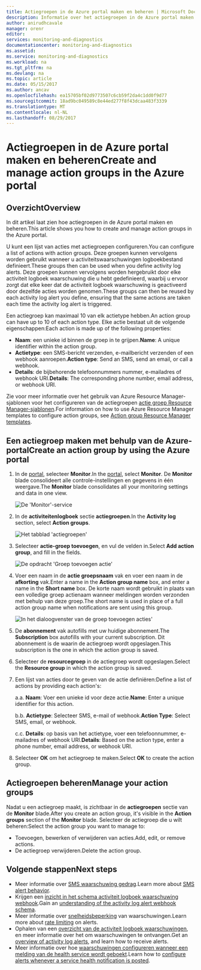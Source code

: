 ```yaml
---
title: Actiegroepen in de Azure portal maken en beheren | Microsoft Docs
description: Informatie over het actiegroepen in de Azure portal maken en beheren.
author: anirudhcavale
manager: orenr
editor: 
services: monitoring-and-diagnostics
documentationcenter: monitoring-and-diagnostics
ms.assetid: 
ms.service: monitoring-and-diagnostics
ms.workload: na
ms.tgt_pltfrm: na
ms.devlang: na
ms.topic: article
ms.date: 05/15/2017
ms.author: ancav
ms.openlocfilehash: ea15705bf02d9773507c6cb59f2da4c1dd0f9d77
ms.sourcegitcommit: 18ad9bc049589c8e44ed277f8f43dcaa483f3339
ms.translationtype: MT
ms.contentlocale: nl-NL
ms.lasthandoff: 08/29/2017
---
```

# <a name="create-and-manage-action-groups-in-the-azure-portal"></a><span data-ttu-id="de506-103">Actiegroepen in de Azure portal maken en beheren</span><span class="sxs-lookup"><span data-stu-id="de506-103">Create and manage action groups in the Azure portal</span></span>
## <a name="overview"></a><span data-ttu-id="de506-104">Overzicht</span><span class="sxs-lookup"><span data-stu-id="de506-104">Overview</span></span> ##
<span data-ttu-id="de506-105">In dit artikel laat zien hoe actiegroepen in de Azure portal maken en beheren.</span><span class="sxs-lookup"><span data-stu-id="de506-105">This article shows you how to create and manage action groups in the Azure portal.</span></span>

<span data-ttu-id="de506-106">U kunt een lijst van acties met actiegroepen configureren.</span><span class="sxs-lookup"><span data-stu-id="de506-106">You can configure a list of actions with action groups.</span></span> <span data-ttu-id="de506-107">Deze groepen kunnen vervolgens worden gebruikt wanneer u activiteitswaarschuwingen logboekbestand definieert.</span><span class="sxs-lookup"><span data-stu-id="de506-107">These groups then can be used when you define activity log alerts.</span></span> <span data-ttu-id="de506-108">Deze groepen kunnen vervolgens worden hergebruikt door elke activiteit logboek waarschuwing die u hebt gedefinieerd, waarbij u ervoor zorgt dat elke keer dat de activiteit logboek waarschuwing is geactiveerd door dezelfde acties worden genomen.</span><span class="sxs-lookup"><span data-stu-id="de506-108">These groups can then be reused by each activity log alert you define, ensuring that the same actions are taken each time the activity log alert is triggered.</span></span>

<span data-ttu-id="de506-109">Een actiegroep kan maximaal 10 van elk actietype hebben.</span><span class="sxs-lookup"><span data-stu-id="de506-109">An action group can have up to 10 of each action type.</span></span> <span data-ttu-id="de506-110">Elke actie bestaat uit de volgende eigenschappen:</span><span class="sxs-lookup"><span data-stu-id="de506-110">Each action is made up of the following properties:</span></span>

* <span data-ttu-id="de506-111">**Naam**: een unieke id binnen de groep in te grijpen.</span><span class="sxs-lookup"><span data-stu-id="de506-111">**Name**: A unique identifier within the action group.</span></span>  
* <span data-ttu-id="de506-112">**Actietype**: een SMS-bericht verzenden, e-mailbericht verzenden of een webhook aanroepen.</span><span class="sxs-lookup"><span data-stu-id="de506-112">**Action type**: Send an SMS, send an email, or call a webhook.</span></span>  
* <span data-ttu-id="de506-113">**Details**: de bijbehorende telefoonnummers nummer, e-mailadres of webhook URI.</span><span class="sxs-lookup"><span data-stu-id="de506-113">**Details**: The corresponding phone number, email address, or webhook URI.</span></span>

<span data-ttu-id="de506-114">Zie voor meer informatie over het gebruik van Azure Resource Manager-sjablonen voor het configureren van de actiegroepen [actie groep Resource Manager-sjablonen](monitoring-create-action-group-with-resource-manager-template.md).</span><span class="sxs-lookup"><span data-stu-id="de506-114">For information on how to use Azure Resource Manager templates to configure action groups, see [Action group Resource Manager templates](monitoring-create-action-group-with-resource-manager-template.md).</span></span>

## <a name="create-an-action-group-by-using-the-azure-portal"></a><span data-ttu-id="de506-115">Een actiegroep maken met behulp van de Azure-portal</span><span class="sxs-lookup"><span data-stu-id="de506-115">Create an action group by using the Azure portal</span></span> ##
1. <span data-ttu-id="de506-116">In de [portal](https://portal.azure.com), selecteer **Monitor**.</span><span class="sxs-lookup"><span data-stu-id="de506-116">In the [portal](https://portal.azure.com), select **Monitor**.</span></span> <span data-ttu-id="de506-117">De **Monitor** blade consolideert alle controle-instellingen en gegevens in één weergave.</span><span class="sxs-lookup"><span data-stu-id="de506-117">The **Monitor** blade consolidates all your monitoring settings and data in one view.</span></span>

    ![De 'Monitor'-service](./media/monitoring-action-groups/home-monitor.png)
2. <span data-ttu-id="de506-119">In de **activiteitenlogboek** sectie **actiegroepen**.</span><span class="sxs-lookup"><span data-stu-id="de506-119">In the **Activity log** section, select **Action groups**.</span></span>

    ![Het tabblad 'actiegroepen'](./media/monitoring-action-groups/action-groups-blade.png)
3. <span data-ttu-id="de506-121">Selecteer **actie-groep toevoegen**, en vul de velden in.</span><span class="sxs-lookup"><span data-stu-id="de506-121">Select **Add action group**, and fill in the fields.</span></span>

    ![De opdracht 'Groep toevoegen actie'](./media/monitoring-action-groups/add-action-group.png)
4. <span data-ttu-id="de506-123">Voer een naam in de **actie groepsnaam** vak en voer een naam in de **afkorting** vak.</span><span class="sxs-lookup"><span data-stu-id="de506-123">Enter a name in the **Action group name** box, and enter a name in the **Short name** box.</span></span> <span data-ttu-id="de506-124">De korte naam wordt gebruikt in plaats van een volledige groep actienaam wanneer meldingen worden verzonden met behulp van deze groep.</span><span class="sxs-lookup"><span data-stu-id="de506-124">The short name is used in place of a full action group name when notifications are sent using this group.</span></span>

      ![In het dialoogvenster van de groep toevoegen acties'](./media/monitoring-action-groups/action-group-define.png)

5. <span data-ttu-id="de506-126">De **abonnement** vak autofills met uw huidige abonnement.</span><span class="sxs-lookup"><span data-stu-id="de506-126">The **Subscription** box autofills with your current subscription.</span></span> <span data-ttu-id="de506-127">Dit abonnement is de waarin de actiegroep wordt opgeslagen.</span><span class="sxs-lookup"><span data-stu-id="de506-127">This subscription is the one in which the action group is saved.</span></span>

6. <span data-ttu-id="de506-128">Selecteer de **resourcegroep** in de actiegroep wordt opgeslagen.</span><span class="sxs-lookup"><span data-stu-id="de506-128">Select the **Resource group** in which the action group is saved.</span></span>

7. <span data-ttu-id="de506-129">Een lijst van acties door te geven van de actie definiëren:</span><span class="sxs-lookup"><span data-stu-id="de506-129">Define a list of actions by providing each action's:</span></span>

    <span data-ttu-id="de506-130">a.</span><span class="sxs-lookup"><span data-stu-id="de506-130">a.</span></span> <span data-ttu-id="de506-131">**Naam**: Voer een unieke id voor deze actie.</span><span class="sxs-lookup"><span data-stu-id="de506-131">**Name**: Enter a unique identifier for this action.</span></span>

    <span data-ttu-id="de506-132">b.</span><span class="sxs-lookup"><span data-stu-id="de506-132">b.</span></span> <span data-ttu-id="de506-133">**Actietype**: Selecteer SMS, e-mail of webhook.</span><span class="sxs-lookup"><span data-stu-id="de506-133">**Action Type**: Select SMS, email, or webhook.</span></span>

    <span data-ttu-id="de506-134">c.</span><span class="sxs-lookup"><span data-stu-id="de506-134">c.</span></span> <span data-ttu-id="de506-135">**Details**: op basis van het actietype, voer een telefoonnummer, e-mailadres of webhook URI.</span><span class="sxs-lookup"><span data-stu-id="de506-135">**Details**: Based on the action type, enter a phone number, email address, or webhook URI.</span></span>

8. <span data-ttu-id="de506-136">Selecteer **OK** om het actiegroep te maken.</span><span class="sxs-lookup"><span data-stu-id="de506-136">Select **OK** to create the action group.</span></span>

## <a name="manage-your-action-groups"></a><span data-ttu-id="de506-137">Actiegroepen beheren</span><span class="sxs-lookup"><span data-stu-id="de506-137">Manage your action groups</span></span> ##
<span data-ttu-id="de506-138">Nadat u een actiegroep maakt, is zichtbaar in de **actiegroepen** sectie van de **Monitor** blade.</span><span class="sxs-lookup"><span data-stu-id="de506-138">After you create an action group, it's visible in the **Action groups** section of the **Monitor** blade.</span></span> <span data-ttu-id="de506-139">Selecteer de actiegroep die u wilt beheren:</span><span class="sxs-lookup"><span data-stu-id="de506-139">Select the action group you want to manage to:</span></span>

* <span data-ttu-id="de506-140">Toevoegen, bewerken of verwijderen van acties.</span><span class="sxs-lookup"><span data-stu-id="de506-140">Add, edit, or remove actions.</span></span>
* <span data-ttu-id="de506-141">De actiegroep verwijderen.</span><span class="sxs-lookup"><span data-stu-id="de506-141">Delete the action group.</span></span>

## <a name="next-steps"></a><span data-ttu-id="de506-142">Volgende stappen</span><span class="sxs-lookup"><span data-stu-id="de506-142">Next steps</span></span> ##
* <span data-ttu-id="de506-143">Meer informatie over [SMS waarschuwing gedrag](monitoring-sms-alert-behavior.md).</span><span class="sxs-lookup"><span data-stu-id="de506-143">Learn more about [SMS alert behavior](monitoring-sms-alert-behavior.md).</span></span>  
* <span data-ttu-id="de506-144">Krijgen een [inzicht in het schema activiteit logboek waarschuwing webhook](monitoring-activity-log-alerts-webhook.md).</span><span class="sxs-lookup"><span data-stu-id="de506-144">Gain an [understanding of the activity log alert webhook schema](monitoring-activity-log-alerts-webhook.md).</span></span>  
* <span data-ttu-id="de506-145">Meer informatie over [snelheidsbeperking](monitoring-alerts-rate-limiting.md) van waarschuwingen.</span><span class="sxs-lookup"><span data-stu-id="de506-145">Learn more about [rate limiting](monitoring-alerts-rate-limiting.md) on alerts.</span></span> 
* <span data-ttu-id="de506-146">Ophalen van een [overzicht van de activiteit logboek waarschuwingen](monitoring-overview-alerts.md), en meer informatie over het om waarschuwingen te ontvangen.</span><span class="sxs-lookup"><span data-stu-id="de506-146">Get an [overview of activity log alerts](monitoring-overview-alerts.md), and learn how to receive alerts.</span></span>  
* <span data-ttu-id="de506-147">Meer informatie over hoe [waarschuwingen configureren wanneer een melding van de health service wordt geboekt](monitoring-activity-log-alerts-on-service-notifications.md).</span><span class="sxs-lookup"><span data-stu-id="de506-147">Learn how to [configure alerts whenever a service health notification is posted](monitoring-activity-log-alerts-on-service-notifications.md).</span></span>
